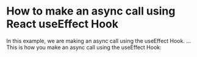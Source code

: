 # How to make an async call using React useEffect Hook

In this example, we are making an async call using the useEffect Hook.
...
This is how you make an async call using the useEffect Hook:
